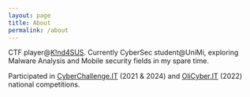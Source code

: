 ```yaml
---
layout: page
title: About
permalink: /about
---
```


CTF player@[K!nd4SUS](https://k1nd4sus.it/). Currently CyberSec student@UniMi, exploring Malware Analysis and Mobile security fields in my spare time. 

Participated in [CyberChallenge.IT](https://cyberchallenge.it/) (2021 & 2024) and [OliCyber.IT](https://olicyber.it/) (2022) national competitions. 

